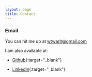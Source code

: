 ```yaml
---
layout: page
title: Contact
---
```


### Email

You can hit me up at [wtwarit@gmail.com](mailto:wtwarit@gmail.com)

I am also available at:

* [Github](https://github.com/ChronicallySerious){:target="_blank"}

* [LinkedIn](https://www.linkedin.com/in/twaritwaikar/){:target="_blank"}
